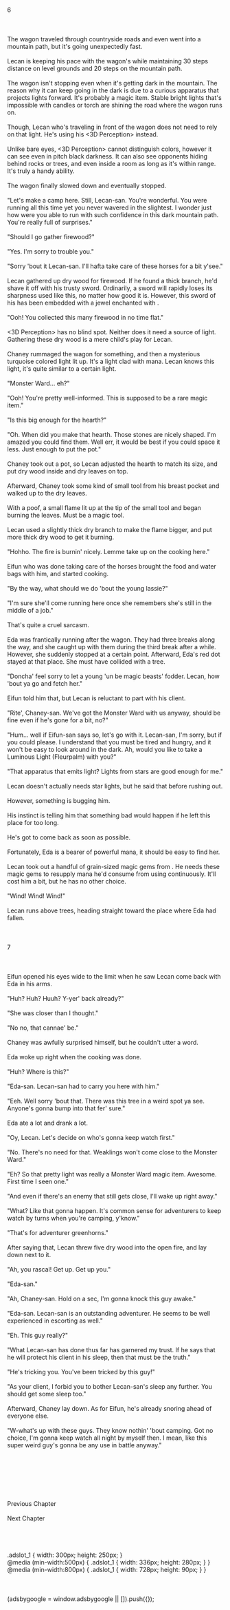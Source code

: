 <br/>
6<br/>
<br/>
<br/>
<br/>
The wagon traveled through countryside roads and even went into a mountain path, but it's going unexpectedly fast.<br/>
<br/>
Lecan is keeping his pace with the wagon's while maintaining 30 steps distance on level grounds and 20 steps on the mountain path.<br/>
<br/>
The wagon isn't stopping even when it's getting dark in the mountain. The reason why it can keep going in the dark is due to a curious apparatus that projects lights forward. It's probably a magic item. Stable bright lights that's impossible with candles or torch are shining the road where the wagon runs on.<br/>
<br/>
Though, Lecan who's traveling in front of the wagon does not need to rely on that light. He's using his <3D Perception> instead.<br/>
<br/>
Unlike bare eyes, <3D Perception> cannot distinguish colors, however it can see even in pitch black darkness. It can also see opponents hiding behind rocks or trees, and even inside a room as long as it's within range. It's truly a handy ability.<br/>
<br/>
The wagon finally slowed down and eventually stopped.<br/>
<br/>
"Let's make a camp here. Still, Lecan-san. You're wonderful. You were running all this time yet you never wavered in the slightest. I wonder just how were you able to run with such confidence in this dark mountain path. You're really full of surprises."<br/>
<br/>
"Should I go gather firewood?"<br/>
<br/>
"Yes. I'm sorry to trouble you."<br/>
<br/>
"Sorry 'bout it Lecan-san. I'll hafta take care of these horses for a bit y'see."<br/>
<br/>
Lecan gathered up dry wood for firewood. If he found a thick branch, he'd shave it off with his trusty sword. Ordinarily, a sword will rapidly loses its sharpness used like this, no matter how good it is. However, this sword of his has been embedded with a jewel enchanted with <Automatic Restoration>.<br/>
<br/>
"Ooh! You collected this many firewood in no time flat."<br/>
<br/>
<3D Perception> has no blind spot. Neither does it need a source of light. Gathering these dry wood is a mere child's play for Lecan.<br/>
<br/>
Chaney rummaged the wagon for something, and then a mysterious turquoise colored light lit up. It's a light clad with mana. Lecan knows this light, it's quite similar to a certain light.<br/>
<br/>
"Monster Ward... eh?"<br/>
<br/>
"Ooh! You're pretty well-informed. This is supposed to be a rare magic item."<br/>
<br/>
"Is this big enough for the hearth?"<br/>
<br/>
"Oh. When did you make that hearth. Those stones are nicely shaped. I'm amazed you could find them. Well err, it would be best if you could space it less. Just enough to put the pot."<br/>
<br/>
Chaney took out a pot, so Lecan adjusted the hearth to match its size, and put dry wood inside and dry leaves on top.<br/>
<br/>
Afterward, Chaney took some kind of small tool from his breast pocket and walked up to the dry leaves.<br/>
<br/>
With a poof, a small flame lit up at the tip of the small tool and began burning the leaves. Must be a magic tool.<br/>
<br/>
Lecan used a slightly thick dry branch to make the flame bigger, and put more thick dry wood to get it burning.<br/>
<br/>
"Hohho. The fire is burnin' nicely. Lemme take up on the cooking here."<br/>
<br/>
Eifun who was done taking care of the horses brought the food and water bags with him, and started cooking.<br/>
<br/>
"By the way, what should we do 'bout the young lassie?"<br/>
<br/>
"I'm sure she'll come running here once she remembers she's still in the middle of a job."<br/>
<br/>
That's quite a cruel sarcasm.<br/>
<br/>
Eda was frantically running after the wagon. They had three breaks along the way, and she caught up with them during the third break after a while. However, she suddenly stopped at a certain point. Afterward, Eda's red dot stayed at that place. She must have collided with a tree.<br/>
<br/>
"Doncha' feel sorry to let a young 'un be magic beasts' fodder. Lecan, how 'bout ya go and fetch her."<br/>
<br/>
Eifun told him that, but Lecan is reluctant to part with his client.<br/>
<br/>
"Rite', Chaney-san. We've got the Monster Ward with us anyway, should be fine even if he's gone for a bit, no?"<br/>
<br/>
"Hum... well if Eifun-san says so, let's go with it. Lecan-san, I'm sorry, but if you could please. I understand that you must be tired and hungry, and it won't be easy to look around in the dark. Ah, would you like to take a Luminous Light (Fleurpalm) with you?"<br/>
<br/>
"That apparatus that emits light? Lights from stars are good enough for me."<br/>
<br/>
Lecan doesn't actually needs star lights, but he said that before rushing out.<br/>
<br/>
However, something is bugging him.<br/>
<br/>
His instinct is telling him that something bad would happen if he left this place for too long.<br/>
<br/>
He's got to come back as soon as possible.<br/>
<br/>
Fortunately, Eda is a bearer of powerful mana, it should be easy to find her.<br/>
<br/>
Lecan took out a handful of grain-sized magic gems from <Storage>. He needs these magic gems to resupply mana he'd consume from using <Gust> continuously. It'll cost him a bit, but he has no other choice.<br/>
<br/>
"Wind! Wind! Wind!"<br/>
<br/>
Lecan runs above trees, heading straight toward the place where Eda had fallen.<br/>
<br/>
<br/>
<TLN: If you're reading this novel at any other site than Sousetsuka .com you might be reading an unedited, uncorrected version of the novel.><br/>
7<br/>
<br/>
<br/>
<br/>
Eifun opened his eyes wide to the limit when he saw Lecan come back with Eda in his arms.<br/>
<br/>
"Huh? Huh? Huuh? Y-yer' back already?"<br/>
<br/>
"She was closer than I thought."<br/>
<br/>
"No no, that cannae' be."<br/>
<br/>
Chaney was awfully surprised himself, but he couldn't utter a word.<br/>
<br/>
Eda woke up right when the cooking was done.<br/>
<br/>
"Huh? Where is this?"<br/>
<br/>
"Eda-san. Lecan-san had to carry you here with him."<br/>
<br/>
"Eeh. Well sorry 'bout that. There was this tree in a weird spot ya see. Anyone's gonna bump into that fer' sure."<br/>
<br/>
Eda ate a lot and drank a lot.<br/>
<br/>
"Oy, Lecan. Let's decide on who's gonna keep watch first."<br/>
<br/>
"No. There's no need for that. Weaklings won't come close to the Monster Ward."<br/>
<br/>
"Eh? So that pretty light was really a Monster Ward magic item. Awesome. First time I seen one."<br/>
<br/>
"And even if there's an enemy that still gets close, I'll wake up right away."<br/>
<br/>
"What? Like that gonna happen. It's common sense for adventurers to keep watch by turns when you're camping, y'know."<br/>
<br/>
"That's for adventurer greenhorns."<br/>
<br/>
After saying that, Lecan threw five dry wood into the open fire, and lay down next to it.<br/>
<br/>
"Ah, you rascal! Get up. Get up you."<br/>
<br/>
"Eda-san."<br/>
<br/>
"Ah, Chaney-san. Hold on a sec, I'm gonna knock this guy awake."<br/>
<br/>
"Eda-san. Lecan-san is an outstanding adventurer. He seems to be well experienced in escorting as well."<br/>
<br/>
"Eh. This guy really?"<br/>
<br/>
"What Lecan-san has done thus far has garnered my trust. If he says that he will protect his client in his sleep, then that must be the truth."<br/>
<br/>
"He's tricking you. You've been tricked by this guy!"<br/>
<br/>
"As your client, I forbid you to bother Lecan-san's sleep any further. You should get some sleep too."<br/>
<br/>
Afterward, Chaney lay down. As for Eifun, he's already snoring ahead of everyone else.<br/>
<br/>
"W-what's up with these guys. They know nothin' 'bout camping. Got no choice, I'm gonna keep watch all night by myself then. I mean, like this super weird guy's gonna be any use in battle anyway."<br/>
<br/>
<br/>
<br/>
<br/>
<br/>
<br/>
<br/>
Previous Chapter<br/>
<br/>
Next Chapter <br/>
<br/>
<br/>
<br/>
<br/>
.adslot_1 { width: 300px; height: 250px; }<br/>
@media (min-width:500px) { .adslot_1 { width: 336px; height: 280px; } }<br/>
@media (min-width:800px) { .adslot_1 { width: 728px; height: 90px; } }<br/>
<br/>
<br/>
<br/>
(adsbygoogle = window.adsbygoogle || []).push({});<br/>
<br/>
<br/>
<br/>
<br/>
